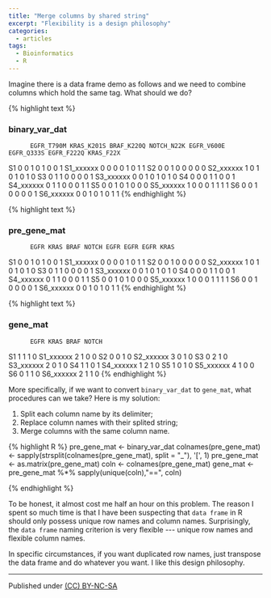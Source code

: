 ```yaml
---
title: "Merge columns by shared string"
excerpt: "Flexibility is a design philosophy"
categories:
  - articles
tags:
  - Bioinformatics
  - R
---
```


Imagine there is a data frame demo as follows and we need to combine columns which hold the same tag. What should we do?

{% highlight text %}
### binary_var_dat
          EGFR_T790M KRAS_K201S BRAF_K220Q NOTCH_N22K EGFR_V600E EGFR_Q333S EGFR_F222Q KRAS_F22X
S1                 0          0          1          0          1          0          0         1
S1_xxxxxx          0          0          0          0          1          0          1         1
S2                 0          0          1          0          0          0          0         0
S2_xxxxxx          1          0          1          0          1          0          1         0
S3                 0          1          1          0          0          0          0         1
S3_xxxxxx          0          0          1          0          1          0          1         0
S4                 0          0          0          1          1          0          0         1
S4_xxxxxx          0          1          1          0          0          0          1         1
S5                 0          0          1          0          1          0          0         0
S5_xxxxxx          1          0          0          0          1          1          1         1
S6                 0          0          1          0          0          0          0         1
S6_xxxxxx          0          0          1          0          1          0          1         1
{% endhighlight %}

{% highlight text %}
### pre_gene_mat
          EGFR KRAS BRAF NOTCH EGFR EGFR EGFR KRAS
S1           0    0    1     0    1    0    0    1
S1_xxxxxx    0    0    0     0    1    0    1    1
S2           0    0    1     0    0    0    0    0
S2_xxxxxx    1    0    1     0    1    0    1    0
S3           0    1    1     0    0    0    0    1
S3_xxxxxx    0    0    1     0    1    0    1    0
S4           0    0    0     1    1    0    0    1
S4_xxxxxx    0    1    1     0    0    0    1    1
S5           0    0    1     0    1    0    0    0
S5_xxxxxx    1    0    0     0    1    1    1    1
S6           0    0    1     0    0    0    0    1
S6_xxxxxx    0    0    1     0    1    0    1    1
{% endhighlight %}


{% highlight text %}
### gene_mat
          EGFR KRAS BRAF NOTCH
S1           1    1    1     0
S1_xxxxxx    2    1    0     0
S2           0    0    1     0
S2_xxxxxx    3    0    1     0
S3           0    2    1     0
S3_xxxxxx    2    0    1     0
S4           1    1    0     1
S4_xxxxxx    1    2    1     0
S5           1    0    1     0
S5_xxxxxx    4    1    0     0
S6           0    1    1     0
S6_xxxxxx    2    1    1     0
{% endhighlight %}


More specifically, if we want to convert `binary_var_dat` to `gene_mat`, what procedures can we take?
Here is my solution:
1. Split each column name by its delimiter;
2. Replace column names with their splited string;
3. Merge columns with the same column name.


{% highlight R %}
pre_gene_mat <- binary_var_dat
colnames(pre_gene_mat) <- sapply(strsplit(colnames(pre_gene_mat), split = "_"), '[', 1)
pre_gene_mat <- as.matrix(pre_gene_mat)
coln <- colnames(pre_gene_mat)
gene_mat <- pre_gene_mat %*% sapply(unique(coln),"==", coln)

{% endhighlight %}

To be honest, it almost cost me half an hour on this problem. The reason I spent so much time is that I have been suspecting that `data frame` in R should only possess unique row names and column names. Surprisingly, the `data frame` naming criterion is very flexible --- unique row names and flexible column names. 

In specific circumstances, if you want duplicated row names, just transpose the data frame and do whatever you want. I like this design philosophy.

---
Published under <a rel="license" href="http://creativecommons.org/licenses/by-nc-sa/3.0/">(CC) BY-NC-SA </a>
